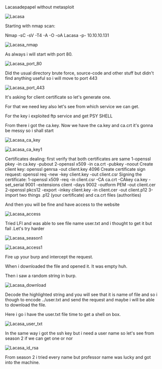 Lacasadepapel without metasploit

![Lacasa](https://user-images.githubusercontent.com/55708909/91628482-c3c91180-e9dd-11ea-84fe-8b50974c2241.png)

Starting with nmap scan:

Nmap -sC -sV -T4 -A -O -oA Lacasa -p- 10.10.10.131

![Lacasa_nmap](https://user-images.githubusercontent.com/55708909/91628523-2d492000-e9de-11ea-9655-a39daca4d6df.png)

As always i will start with port 80.

![Lacasa_port_80](https://user-images.githubusercontent.com/55708909/91628586-c5470980-e9de-11ea-88fa-0440396a0801.png)

Did the usual directory brute force, source-code and other stuff but didn't find anything useful so i will move to port 443

![Lacasa_port_443](https://user-images.githubusercontent.com/55708909/91628624-2e2e8180-e9df-11ea-8feb-542878e9a6c7.png)

It's asking for client certificate so let's generate one.

For that we need key also let's see from which service we can get.

For the key i exploited ftp service and get PSY SHELL

From there i got the ca.key. Now we have the ca.key and ca.crt it's gonna be messy so i shall start

![Lacasa_ca_key](https://user-images.githubusercontent.com/55708909/91628869-81093880-e9e1-11ea-85cf-9177f3816c68.png)

![Lacasa_ca_key1](https://user-images.githubusercontent.com/55708909/91628868-7e0e4800-e9e1-11ea-98db-2d7cc57a59fd.png)

Certificates dealing:
first verify that both certificates are same
1-openssl pkey -in ca.key -pubout
2-openssl  x509 -in ca.crt -pubkey -noout
Create client key:
openssl genrsa -out client.key 4096
Create certificate sign request:
openssl req -new -key client.key -out client.csr 
Signing the certificate:
1-openssl x509 -req -in client.csr -CA ca.crt -CAkey ca.key -set_serial 9001 -extensions client -days 9002 -outform PEM -out client.cer 
2-openssl pkcs12 -export -inkey client.key -in client.cer -out client.p12
3-import two things .p12 (your certificate)  and ca.crt files (authorities) 

And then you will be fine and have access to the website

![Lacasa_access](https://user-images.githubusercontent.com/55708909/91629315-8cf6f980-e9e5-11ea-8861-371aef7c0b37.png)

Tried LFI and was able to see file name user.txt and i thought to get it but fail .Let's try harder

![Lacasa_season1](https://user-images.githubusercontent.com/55708909/91629773-70f55700-e9e9-11ea-9495-d55dbc589238.png)

![Lacasa_access1](https://user-images.githubusercontent.com/55708909/91629779-7a7ebf00-e9e9-11ea-9786-fb12f3e0d82d.png)

Fire up your burp and intercept the request.

When i downloaded the file and opened it. It was  empty huh.

Then i saw a random string in burp.

![Lacasa_download](https://user-images.githubusercontent.com/55708909/91629908-959dfe80-e9ea-11ea-8b64-4efce932a3b1.png)

Decode the highlighted string and you will see that it is name of file and so i though to encode ../user.txt and send the request and maybe i will be able to download the file.

Here i go i have the user.txt file time to get a shell on box.

![Lacasa_user_txt](https://user-images.githubusercontent.com/55708909/91629973-3db3c780-e9eb-11ea-8cf3-bed6e19b3f01.png)

In the same way i got the ssh key but i need a user name so let's see from season 2 if we can get  one or nor

![Lacasa_id_rsa](https://user-images.githubusercontent.com/55708909/91630168-d565e580-e9ec-11ea-9870-0b5c2edf5f7b.png)

From season 2 i tried every name but professor name was lucky and got into the machine.














